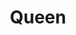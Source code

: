 ---
title: Queen
date: 
draft: false

# descripcion
description : Conjunto de aros y dije de plata con cristal

materials: Plata 925

color: Plateado y cristal verde

dimensions: 0,5cm x 1,5cm (dije) - 0,5cm x 2,3cm (aros)

code: 06-18-0382

type: "Conjuntos"

categories: []

price: $3.390,00

# Images
# first image will be shown in the product page
images:
  # - image: "images/path_to_image"
  # La ubicacion de las imagenes es imagenes/Conjuntos/Conjuntos.Aros y Dije/06-18-0382-queen
  - image: "./images/conjuntos/aros_y_dije/06-18-0382-redondo-engarzado-cristal-verde_a.JPG"
  - image: "./images/conjuntos/aros_y_dije/06-18-0382-redondo-engarzado-cristal-verde_b.JPG"
---